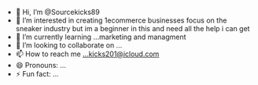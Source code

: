 - 👋 Hi, I’m @Sourcekicks89
- 👀 I’m interested in creating  1ecommerce businesses focus on the sneaker industry but im a beginner in this and need all the help i can get 
- 🌱 I’m currently learning ...marketing and managment
- 💞️ I’m looking to collaborate on ...
- 📫 How to reach me ...kicks201@icloud.com
- 😄 Pronouns: ...
- ⚡ Fun fact: ...

<!---
Sourcekicks89/Sourcekicks89 is a ✨ special ✨ repository because its `README.md` (this file) appears on your GitHub profile.
You can click the Preview link to take a look at your changes.
--->

